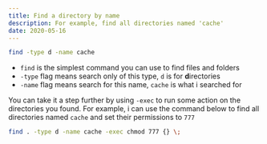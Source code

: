 ```yaml
---
title: Find a directory by name
description: For example, find all directories named 'cache'
date: 2020-05-16
---
```


```bash
find -type d -name cache
```

- `find` is the simplest command you can use to find files and folders
- `-type` flag means search only of this type, `d` is for **d**irectories
- `-name` flag means search for this name, `cache` is what i searched for

You can take it a step further by using `-exec` to run some action on the directories you found. For example, i can use the command below to find all directories named `cache` and set their permissions to `777`

```bash
find . -type d -name cache -exec chmod 777 {} \;
```
